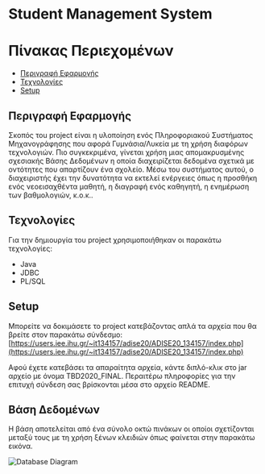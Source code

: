 # Student Management System

Πίνακας Περιεχομένων
=================
* [Περιγραφή Εφαρμογής](#περιγραφή-εφαρμογής)
* [Τεχνολογίες](#τεχνολογίες)
* [Setup](#setup)

## Περιγραφή Εφαρμογής
Σκοπός τοu project είναι η υλοποίηση ενός Πληροφοριακoύ Συστήματος Μηχανογράφησης που αφορά Γυμνάσια/Λυκεία με τη χρήση διαφόρων τεχνολογιών. Πιο συγκεκριμένα, γίνεται χρήση μιας απομακρυσμένης σχεσιακής Βάσης Δεδομένων η οποία διαχειρίζεται δεδομένα σχετικά με οντότητες που απαρτίζουν ένα σχολείο. Μέσω του συστήματος αυτού, ο διαχειριστής έχει την δυνατότητα να εκτελεί ενέργειες όπως η προσθήκη ενός νεοεισαχθέντα μαθητή, η διαγραφή ενός καθηγητή, η ενημέρωση των βαθμολογιών, κ.ο.κ..

## Τεχνολογίες
Για την δημιουργία του project χρησιμοποιήθηκαν οι παρακάτω τεχνολογίες:
- Java
- JDBC
- PL/SQL

## Setup
Μπορείτε να δοκιμάσετε το project κατεβάζοντας απλά τα αρχεία που θα βρείτε στον παρακάτω σύνδεσμο:
[https://users.iee.ihu.gr/~it134157/adise20/ADISE20_134157/index.php](https://users.iee.ihu.gr/~it134157/adise20/ADISE20_134157/index.php)

Αφού έχετε κατεβάσει τα απαραίτητα αρχεία, κάντε διπλό-κλικ στο jar αρχείο με όνομα TBD2020_FINAL. Περαιτέρω πληροφορίες για την επιτυχή σύνδεση σας βρίσκονται μέσα στο αρχείο README.

## Βάση Δεδομένων
Η βάση αποτελείται από ένα σύνολο οκτώ πινάκων οι οποίοι σχετίζονται μεταξύ τους με τη χρήση ξένων κλειδιών όπως φαίνεται στην παρακάτω εικόνα.

![Database Diagram](https://user-images.githubusercontent.com/73292440/124173684-094de380-dab4-11eb-8797-acdd8573c0d5.png)

